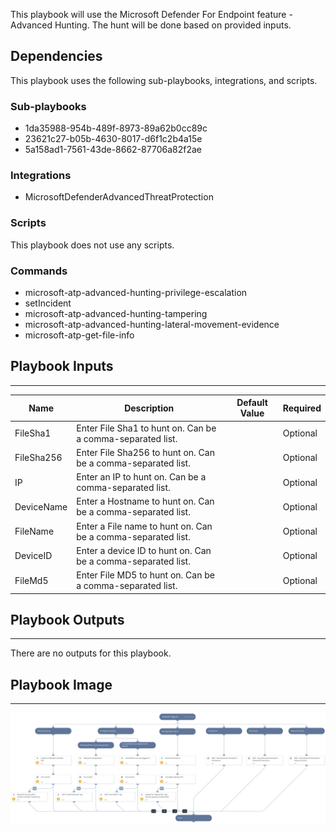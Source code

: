 This playbook will use the Microsoft Defender For Endpoint feature - Advanced Hunting. The hunt will be done based on provided inputs.

## Dependencies
This playbook uses the following sub-playbooks, integrations, and scripts.

### Sub-playbooks
* 1da35988-954b-489f-8973-89a62b0cc89c
* 23621c27-b05b-4630-8017-d6f1c2b4a15e
* 5a158ad1-7561-43de-8662-87706a82f2ae

### Integrations
* MicrosoftDefenderAdvancedThreatProtection

### Scripts
This playbook does not use any scripts.

### Commands
* microsoft-atp-advanced-hunting-privilege-escalation
* setIncident
* microsoft-atp-advanced-hunting-tampering
* microsoft-atp-advanced-hunting-lateral-movement-evidence
* microsoft-atp-get-file-info

## Playbook Inputs
---

| **Name** | **Description** | **Default Value** | **Required** |
| --- | --- | --- | --- |
| FileSha1 | Enter File Sha1 to hunt on. Can be a comma-separated list. |  | Optional |
| FileSha256 | Enter File Sha256 to hunt on. Can be a comma-separated list. |  | Optional |
| IP | Enter an IP to hunt on.  Can be a comma-separated list. |  | Optional |
| DeviceName | Enter a Hostname to hunt on.  Can be a comma-separated list. |  | Optional |
| FileName | Enter a File name to hunt on.  Can be a comma-separated list. |  | Optional |
| DeviceID | Enter a device ID to hunt on.  Can be a comma-separated list. |  | Optional |
| FileMd5 | Enter File MD5 to hunt on. Can be a comma-separated list. |  | Optional |

## Playbook Outputs
---
There are no outputs for this playbook.

## Playbook Image
---
![MDE - Host Advanced Hunting](../doc_files/MDE_-_Host_Advanced_Hunting.png)